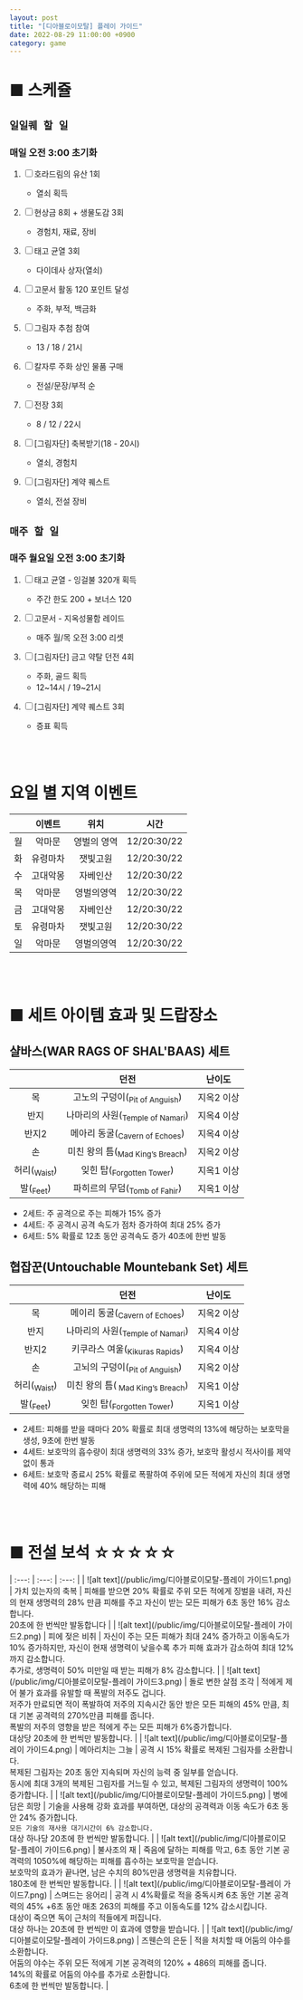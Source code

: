 ```yaml
---
layout: post
title: "[디아블로이모탈] 플레이 가이드"
date: 2022-08-29 11:00:00 +0900
category: game
---
```


# ■ 스케쥴

## ``일일퀘 할 일``

### 매일 오전 3:00 초기화

1. <input type="checkbox" name="check1" />호라드림의 유산 1회
    - 열쇠 획득

1. <input type="checkbox" name="check2" />현상금 8회 + 생물도감 3회
    - 경험치, 재료, 장비

1. <input type="checkbox" name="check3" />태고 균열 3회
    - 다이데사 상자(열쇠)

1. <input type="checkbox" name="check4" />고문서 활동 120 포인트 달성
    - 주화, 부적, 백금화

1. <input type="checkbox" name="check5" />그림자 추첨 참여
    - 13 / 18 / 21시

1. <input type="checkbox" name="check6" />칼자루 주화 상인 물품 구매
    - 전설/문장/부적 순

1. <input type="checkbox" name="check7" />전장 3회
    - 8 / 12 / 22시

1. <input type="checkbox" name="check8" />[그림자단] 축복받기(18 - 20시)
    - 열쇠, 경험치

1. <input type="checkbox" name="check9" />[그림자단] 계약 퀘스트
    - 열쇠, 전설 장비

## ``매주 할 일``

### 매주 월요일 오전 3:00 초기화

1. <input type="checkbox" name="check10" />태고 균열 - 잉걸불 320개 획득
    - 주간 한도 200 + 보너스 120

1. <input type="checkbox" name="check11" />고문서 - 지옥성물함 레이드
    - 매주 월/목 오전 3:00 리셋

1. <input type="checkbox" name="check12" />[그림자단] 금고 약탈 던전 4회
    - 주화, 골드 획득
    - 12~14시 / 19~21시

1. <input type="checkbox" name="check13" />[그림자단] 계약 퀘스트 3회
    - 증표 획득

<br><br>

# 요일 별 지역 이벤트

|  | 이벤트 | 위치 | 시간 |
| :---: | :---: | :---: | :---: |
| 월 | 악마문 | 영벌의 영역 | 12/20:30/22 |
| 화 | 유령마차 | 잿빛고원 | 12/20:30/22 |
| 수 | 고대악몽 | 자베인산 | 12/20:30/22 |
| 목 | 악마문 | 영벌의영역 | 12/20:30/22 |
| 금 | 고대악몽 | 자베인산 | 12/20:30/22 |
| 토 | 유령마차 | 잿빛고원 | 12/20:30/22 |
| 일 | 악마문 | 영벌의영역 | 12/20:30/22 |

<br><br>

# ■ 세트 아이템 효과 및 드랍장소

## 샬바스(WAR RAGS OF SHAL'BAAS) 세트

|  | 던전 | 난이도 |
| :---: | :---: | :---: |
| 목 | 고노의 구덩이(<sub>Pit of Anguish</sub>) | 지옥2 이상 |
| 반지 | 나마리의 사원(<sub>Temple of Namari</sub>) | 지옥4 이상 |
| 반지2 | 메아리 동굴(<sub>Cavern of Echoes</sub>) | 지옥4 이상 |
| 손 | 미친 왕의 틈(<sub>Mad King’s Breach</sub>) | 지옥2 이상 |
| 허리(<sub>Waist</sub>) | 잊힌 탑(<sub>Forgotten Tower</sub>) | 지옥1 이상 |
| 발(<sub>Feet</sub>) | 파히르의 무덤(<sub>Tomb of Fahir</sub>) | 지옥1 이상 |

- 2세트: 주 공격으로 주는 피해가 15% 증가
- 4세트: 주 공격시 공격 속도가 점차 증가하여 최대 25% 증가
- 6세트: 5% 확률로 12초 동안 공격속도 증가 40초에 한번 발동

## 협잡꾼(Untouchable Mountebank Set) 세트

|  | 던전 | 난이도 |
| :---: | :---: | :---: |
| 목 | 메이리 동굴(<sub>Cavern of Echoes</sub>) | 지옥2 이상 |
| 반지 | 나마리의 사원(<sub>Temple of Namari</sub>) | 지옥4 이상 |
| 반지2 | 키쿠라스 여울(<sub>Kikuras Rapids</sub>) | 지옥4 이상 |
| 손 | 고뇌의 구덩이(<sub>Pit of Anguish</sub>) | 지옥2 이상 |
| 허리(<sub>Waist</sub>) | 미친 왕의 틈(<sub>	Mad King’s Breach</sub>) | 지옥1 이상 |
| 발(<sub>Feet</sub>) | 잊힌 탑(<sub>Forgotten Tower</sub>) | 지옥1 이상 |

- 2세트: 피해를 받을 때마다 20% 확률로 최대 생명력의 13%에 해당하는 보호막을 생성, 9초에 한번 발동
- 4세트: 보호막의 흡수량이 최대 생명력의 33% 증가, 보호막 활성시 적사이를 제약 없이 통과
- 6세트: 보호막 종료시 25% 확률로 폭팔하여 주위에 모든 적에게 자신의 최대 생명력에 40% 해당하는 피해

<br/><br/>

# ■ 전설 보석 ☆☆☆☆☆


| :---: | :---: | :---: |
| ![alt text](/public/img/디아블로이모탈-플레이 가이드1.png) | 가치 있는자의 축복 | 피해를 받으면 20% 확률로 주위 모든 적에게 징벌을 내려, 자신의 현재 생명력의 28% 만큼 피해를 주고 자신이 받는 모든 피해가 6초 동안 16% 감소합니다.<br/>20초에 한 번씩만 발동합니다 |
| ![alt text](/public/img/디아블로이모탈-플레이 가이드2.png) | 피에 젖은 비취 | 자신이 주는 모든 피해가 최대 24% 증가하고 이동속도가 10% 증가하지만, 자신이 현재 생명력이 낮을수록 추가 피해 효과가 감소하여 최대 12%까지 감소합니다.<br/>추가로, 생명력이 50% 미만일 때 받는 피해가 8% 감소합니다. |
| ![alt text](/public/img/디아블로이모탈-플레이 가이드3.png) | 돌로 변한 살점 조각 | 적에게 제어 불가 효과를 유발할 때 폭발의 저주도 겁니다.<br/>저주가 만료되면 적이 폭발하여 저주의 지속시간 동안 받은 모든 피해의 45% 만큼, 최대 기본 공격력의 270%만큼 피해를 줍니다.<br/>폭발의 저주의 영향을 받은 적에게 주는 모든 피해가 6%증가합니다.<br/>대상당 20초에 한 번씩만 발동합니다. |
| ![alt text](/public/img/디아블로이모탈-플레이 가이드4.png) | 메아리치는 그늘 | 공격 시 15% 확률로 복제된 그림자를 소환합니다.<br/>복제된 그림자는 20초 동안 지속되며 자신의 능력 중 일부를 얻습니다.<br/>동시에 최대 3개의 복제된 그림자를 거느릴 수 있고, 복제된 그림자의 생명력이 100% 증가합니다. |
| ![alt text](/public/img/디아블로이모탈-플레이 가이드5.png) | 병에 담은 희망 | 기술을 사용해 강화 효과를 부여하면, 대상의 공격력과 이동 속도가 6초 동안 24% 증가합니다.<br/>``모든 기술의 재사용 대기시간이 6% 감소합니다.``<br/>대상 하나당 20초에 한 번씩만 발동합니다. |
| ![alt text](/public/img/디아블로이모탈-플레이 가이드6.png) | 불사조의 재 | 죽음에 달하는 피해를 막고, 6초 동안 기본 공격력의 1050%에 해당하는 피해를 흡수하는 보호막을 얻습니다. <br/>보호막의 효과가 끝나면, 남은 수치의 80%만큼 생명력을 치유합니다.<br/>180초에 한 번씩만 발동합니다. |
| ![alt text](/public/img/디아블로이모탈-플레이 가이드7.png) | 스며드는 응어리 | 공격 시 4%확률로 적을 중독시켜 6초 동안 기본 공격력의 45% +6초 동안 매초 263의 피해를 주고 이동속도를 12% 감소시킵니다.<br/>대상이 죽으면 독이 근처의 적들에게 퍼집니다.<br/>대상 하나는 20초에 한 번씩만 이 효과에 영향을 받습니다. |
| ![alt text](/public/img/디아블로이모탈-플레이 가이드8.png) | 즈웬슨의 은둔 | 적을 처치할 때 어둠의 야수를 소환합니다.<br/>어둠의 야수는 주위 모든 적에게 기본 공격력의 120% + 486의 피해를 줍니다.<br/>14%의 확률로 어둠의 야수를 추가로 소환합니다.<br/>6초에 한 번씩만 발동합니다. |
